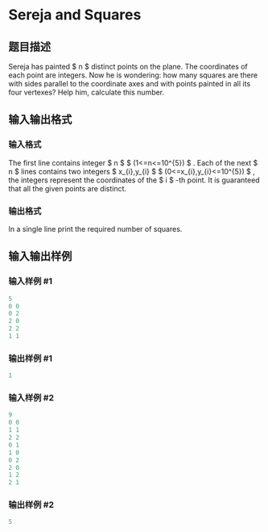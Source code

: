 # Sereja and Squares

## 题目描述

Sereja has painted $ n $ distinct points on the plane. The coordinates of each point are integers. Now he is wondering: how many squares are there with sides parallel to the coordinate axes and with points painted in all its four vertexes? Help him, calculate this number.

## 输入输出格式

### 输入格式

The first line contains integer $ n $ $ (1<=n<=10^{5}) $ . Each of the next $ n $ lines contains two integers $ x_{i},y_{i} $ $ (0<=x_{i},y_{i}<=10^{5}) $ , the integers represent the coordinates of the $ i $ -th point. It is guaranteed that all the given points are distinct.

### 输出格式

In a single line print the required number of squares.

## 输入输出样例

### 输入样例 #1

```cpp
5
0 0
0 2
2 0
2 2
1 1

```
### 输出样例 #1

```cpp
1

```
### 输入样例 #2

```cpp
9
0 0
1 1
2 2
0 1
1 0
0 2
2 0
1 2
2 1

```
### 输出样例 #2

```cpp
5

```
